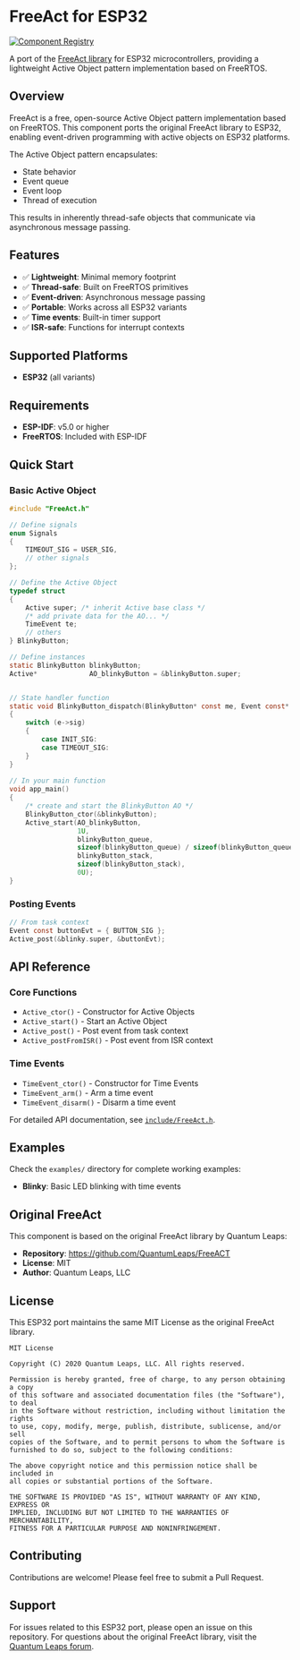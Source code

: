 # FreeAct for ESP32

[![Component Registry](https://components.espressif.com/components/ozanoner/freeact-esp32/badge.svg?version=latest)](https://components.espressif.com/components/ozanoner/freeact-esp32)

A port of the [FreeAct library](https://github.com/QuantumLeaps/FreeACT) for ESP32 microcontrollers, providing a lightweight Active Object pattern implementation based on FreeRTOS.

## Overview

FreeAct is a free, open-source Active Object pattern implementation based on FreeRTOS. This component ports the original FreeAct library to ESP32, enabling event-driven programming with active objects on ESP32 platforms.

The Active Object pattern encapsulates:
- State behavior
- Event queue  
- Event loop
- Thread of execution

This results in inherently thread-safe objects that communicate via asynchronous message passing.

## Features

- ✅ **Lightweight**: Minimal memory footprint
- ✅ **Thread-safe**: Built on FreeRTOS primitives
- ✅ **Event-driven**: Asynchronous message passing
- ✅ **Portable**: Works across all ESP32 variants
- ✅ **Time events**: Built-in timer support
- ✅ **ISR-safe**: Functions for interrupt contexts

## Supported Platforms

- **ESP32** (all variants)

## Requirements

- **ESP-IDF**: v5.0 or higher
- **FreeRTOS**: Included with ESP-IDF


## Quick Start

### Basic Active Object

```c
#include "FreeAct.h"

// Define signals
enum Signals
{
    TIMEOUT_SIG = USER_SIG,
    // other signals
};

// Define the Active Object
typedef struct
{
    Active super; /* inherit Active base class */
    /* add private data for the AO... */
    TimeEvent te;
    // others
} BlinkyButton;

// Define instances
static BlinkyButton blinkyButton;
Active*             AO_blinkyButton = &blinkyButton.super;


// State handler function
static void BlinkyButton_dispatch(BlinkyButton* const me, Event const* const e)
{
    switch (e->sig)
    {
        case INIT_SIG:
        case TIMEOUT_SIG:
    }
}
    
// In your main function
void app_main()
{
    /* create and start the BlinkyButton AO */
    BlinkyButton_ctor(&blinkyButton);
    Active_start(AO_blinkyButton,                                             ///< Active object to start
                 1U,                                                          ///< Task priority (1-based)
                 blinkyButton_queue,                                          ///< event queue storage
                 sizeof(blinkyButton_queue) / sizeof(blinkyButton_queue[0]),  ///< queue length
                 blinkyButton_stack,                                          ///< stack storage
                 sizeof(blinkyButton_stack),                                  ///< stack size in bytes
                 0U);
}

```

### Posting Events

```c
// From task context
Event const buttonEvt = { BUTTON_SIG };
Active_post(&blinky.super, &buttonEvt);
```

## API Reference

### Core Functions

- `Active_ctor()` - Constructor for Active Objects
- `Active_start()` - Start an Active Object
- `Active_post()` - Post event from task context
- `Active_postFromISR()` - Post event from ISR context

### Time Events

- `TimeEvent_ctor()` - Constructor for Time Events  
- `TimeEvent_arm()` - Arm a time event
- `TimeEvent_disarm()` - Disarm a time event

For detailed API documentation, see [`include/FreeAct.h`](include/FreeAct.h).

## Examples

Check the `examples/` directory for complete working examples:

- **Blinky**: Basic LED blinking with time events

## Original FreeAct

This component is based on the original FreeAct library by Quantum Leaps:
- **Repository**: https://github.com/QuantumLeaps/FreeACT
- **License**: MIT
- **Author**: Quantum Leaps, LLC

## License

This ESP32 port maintains the same MIT License as the original FreeAct library.

```
MIT License

Copyright (C) 2020 Quantum Leaps, LLC. All rights reserved.

Permission is hereby granted, free of charge, to any person obtaining a copy
of this software and associated documentation files (the "Software"), to deal
in the Software without restriction, including without limitation the rights
to use, copy, modify, merge, publish, distribute, sublicense, and/or sell
copies of the Software, and to permit persons to whom the Software is
furnished to do so, subject to the following conditions:

The above copyright notice and this permission notice shall be included in
all copies or substantial portions of the Software.

THE SOFTWARE IS PROVIDED "AS IS", WITHOUT WARRANTY OF ANY KIND, EXPRESS OR
IMPLIED, INCLUDING BUT NOT LIMITED TO THE WARRANTIES OF MERCHANTABILITY,
FITNESS FOR A PARTICULAR PURPOSE AND NONINFRINGEMENT.
```

## Contributing

Contributions are welcome! Please feel free to submit a Pull Request.

## Support

For issues related to this ESP32 port, please open an issue on this repository.
For questions about the original FreeAct library, visit the [Quantum Leaps forum](https://www.state-machine.com/forums).